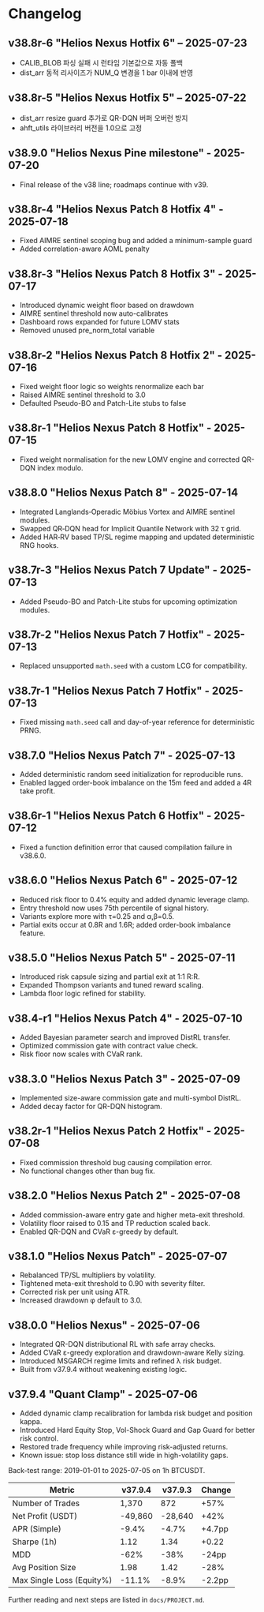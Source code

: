 # Changelog

## v38.8r-6 "Helios Nexus Hotfix 6" – 2025-07-23
- CALIB_BLOB 파싱 실패 시 런타임 기본값으로 자동 폴백
- dist_arr 동적 리사이즈가 NUM_Q 변경을 1 bar 이내에 반영
## v38.8r-5 "Helios Nexus Hotfix 5" – 2025-07-22
- dist_arr resize guard 추가로 QR-DQN 버퍼 오버런 방지
- ahft_utils 라이브러리 버전을 1.0으로 고정
## v38.9.0 "Helios Nexus Pine milestone" - 2025-07-20
- Final release of the v38 line; roadmaps continue with v39.
## v38.8r-4 "Helios Nexus Patch 8 Hotfix 4" - 2025-07-18
- Fixed AIMRE sentinel scoping bug and added a minimum-sample guard
- Added correlation-aware AOML penalty

## v38.8r-3 "Helios Nexus Patch 8 Hotfix 3" - 2025-07-17
- Introduced dynamic weight floor based on drawdown
- AIMRE sentinel threshold now auto-calibrates
- Dashboard rows expanded for future LOMV stats
- Removed unused pre_norm_total variable

## v38.8r-2 "Helios Nexus Patch 8 Hotfix 2" - 2025-07-16
- Fixed weight floor logic so weights renormalize each bar
- Raised AIMRE sentinel threshold to 3.0
- Defaulted Pseudo-BO and Patch-Lite stubs to false



## v38.8r-1 "Helios Nexus Patch 8 Hotfix" - 2025-07-15
- Fixed weight normalisation for the new LOMV engine and corrected QR-DQN index modulo.

## v38.8.0 "Helios Nexus Patch 8" - 2025-07-14
- Integrated Langlands‑Operadic Möbius Vortex and AIMRE sentinel modules.
- Swapped QR‑DQN head for Implicit Quantile Network with 32 τ grid.
- Added HAR‑RV based TP/SL regime mapping and updated deterministic RNG hooks.
## v38.7r-3 "Helios Nexus Patch 7 Update" - 2025-07-13
- Added Pseudo-BO and Patch-Lite stubs for upcoming optimization modules.
## v38.7r-2 "Helios Nexus Patch 7 Hotfix" - 2025-07-13
- Replaced unsupported `math.seed` with a custom LCG for compatibility.

## v38.7r-1 "Helios Nexus Patch 7 Hotfix" - 2025-07-13
- Fixed missing `math.seed` call and day-of-year reference for deterministic PRNG.
## v38.7.0 "Helios Nexus Patch 7" - 2025-07-13
- Added deterministic random seed initialization for reproducible runs.
- Enabled lagged order-book imbalance on the 15m feed and added a 4R take profit.

## v38.6r-1 "Helios Nexus Patch 6 Hotfix" - 2025-07-12
- Fixed a function definition error that caused compilation failure in v38.6.0.
## v38.6.0 "Helios Nexus Patch 6" - 2025-07-12
- Reduced risk floor to 0.4% equity and added dynamic leverage clamp.
- Entry threshold now uses 75th percentile of signal history.
- Variants explore more with τ=0.25 and α,β=0.5.
- Partial exits occur at 0.8R and 1.6R; added order-book imbalance feature.
## v38.5.0 "Helios Nexus Patch 5" - 2025-07-11
- Introduced risk capsule sizing and partial exit at 1:1 R:R.
- Expanded Thompson variants and tuned reward scaling.
- Lambda floor logic refined for stability.
## v38.4-r1 "Helios Nexus Patch 4" - 2025-07-10
- Added Bayesian parameter search and improved DistRL transfer.
- Optimized commission gate with contract value check.
- Risk floor now scales with CVaR rank.

## v38.3.0 "Helios Nexus Patch 3" - 2025-07-09
- Implemented size-aware commission gate and multi-symbol DistRL.
- Added decay factor for QR-DQN histogram.

## v38.2r-1 "Helios Nexus Patch 2 Hotfix" - 2025-07-08
- Fixed commission threshold bug causing compilation error.
- No functional changes other than bug fix.
## v38.2.0 "Helios Nexus Patch 2" - 2025-07-08
- Added commission-aware entry gate and higher meta-exit threshold.
- Volatility floor raised to 0.15 and TP reduction scaled back.
- Enabled QR-DQN and CVaR ε-greedy by default.

## v38.1.0 "Helios Nexus Patch" - 2025-07-07
- Rebalanced TP/SL multipliers by volatility.
- Tightened meta-exit threshold to 0.90 with severity filter.
- Corrected risk per unit using ATR.
- Increased drawdown φ default to 3.0.


## v38.0.0 "Helios Nexus" - 2025-07-06

- Integrated QR-DQN distributional RL with safe array checks.
- Added CVaR ε-greedy exploration and drawdown-aware Kelly sizing.
- Introduced MSGARCH regime limits and refined λ risk budget.
- Built from v37.9.4 without weakening existing logic.

## v37.9.4 "Quant Clamp" - 2025-07-06

- Added dynamic clamp recalibration for lambda risk budget and position kappa.
- Introduced Hard Equity Stop, Vol-Shock Guard and Gap Guard for better risk control.
- Restored trade frequency while improving risk-adjusted returns.
- Known issue: stop loss distance still wide in high-volatility gaps.

Back-test range: 2019-01-01 to 2025-07-05 on 1h BTCUSDT.

| Metric                    | v37.9.4 | v37.9.3 | Change |
| ------------------------- | ------- | ------- | ------ |
| Number of Trades          | 1,370   | 872     | +57%   |
| Net Profit (USDT)         | -49,860 | -28,640 | +42%   |
| APR (Simple)              | -9.4%   | -4.7%   | +4.7pp |
| Sharpe (1h)               | 1.12    | 1.34    | +0.22  |
| MDD                       | -62%    | -38%    | -24pp  |
| Avg Position Size         | 1.98    | 1.42    | -28%   |
| Max Single Loss (Equity%) | -11.1%  | -8.9%   | -2.2pp |

Further reading and next steps are listed in `docs/PROJECT.md`.

